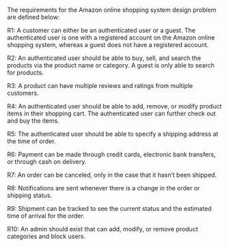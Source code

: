 
The requirements for the Amazon online shopping system design problem are defined below:

R1: A customer can either be an authenticated user or a guest. The authenticated user is one with a registered account on the Amazon online shopping system, whereas a guest does not have a registered account.

R2: An authenticated user should be able to buy, sell, and search the products via the product name or category. A guest is only able to search for products.

R3: A product can have multiple reviews and ratings from multiple customers.

R4: An authenticated user should be able to add, remove, or modify product items in their shopping cart. The authenticated user can further check out and buy the items.

R5: The authenticated user should be able to specify a shipping address at the time of order.

R6: Payment can be made through credit cards, electronic bank transfers, or through cash on delivery.

R7: An order can be canceled, only in the case that it hasn’t been shipped.

R8: Notifications are sent whenever there is a change in the order or shipping status.

R9: Shipment can be tracked to see the current status and the estimated time of arrival for the order.

R10: An admin should exist that can add, modify, or remove product categories and block users.